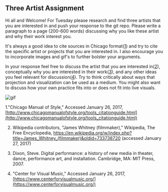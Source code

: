 Three Artist Assignment
--------------------------------

Hi all and Welcome! For Tuesday please research and find three artists that you are interested in and push your response to the git repo. Please write a paragraph to a page (200-600 words) discussing why you like these artist and why their work interest you.

It's always a good idea to cite sources in Chicago format([1](http://www.chicagomanualofstyle.org/tools_citationguide.html)) and try to cite the specific artist or projects that you are interested in. I also encourage you to incorporate images and gif's to further bolster your arguments.

In your response feel free to discuss the artist that you are interested in([2](https://en.wikipedia.org/wiki/James_Whitney_(filmmaker))), conceptually why you are interested in their work([3](https://mitpress.mit.edu/books/digital-performance)), and any other ideas you feel relevant for discussion([4](https://www.centerforvisualmusic.org/)). Try to think critically about ways that projection and visualization can be used as a medium. You might also want to discuss how your own practice fits into or does not fit into live visuals.

![gif](http://i.giphy.com/26ufeN9E29IWq43xS.gif)

1."Chicago Manual of Style," Accessed January 26, 2017, [http://www.chicagomanualofstyle.org/tools_citationguide.html](http://www.chicagomanualofstyle.org/tools_citationguide.html)

2. Wikipedia contributors, "James Whitney (filmmaker)," Wikipedia, The Free Encyclopedia, https://en.wikipedia.org/w/index.php?title=James_Whitney_(filmmaker)&oldid=733738720 (accessed January 27, 2017)

3. Dixon, Steve. Digital performance: a history of new media in theater, dance, performance art, and installation. Cambridge, MA: MIT Press, 2007.

4. "Center for Visual Music," Accessed January 26, 2017, [https://www.centerforvisualmusic.org/](https://www.centerforvisualmusic.org/)
